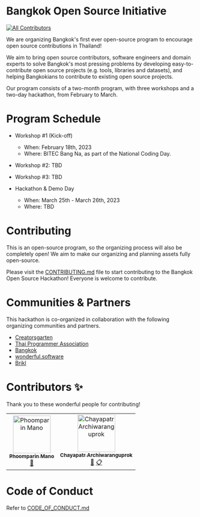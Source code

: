 # Bangkok Open Source Initiative

<!-- ALL-CONTRIBUTORS-BADGE:START - Do not remove or modify this section -->
[![All Contributors](https://img.shields.io/badge/all_contributors-2-orange.svg?style=flat-square)](#contributors-)
<!-- ALL-CONTRIBUTORS-BADGE:END -->

We are organizing Bangkok's first ever open-source program to encourage open source contributions in Thailand!

We aim to bring open source contributors, software engineers and domain experts to solve Bangkok's most pressing problems by developing easy-to-contribute open source projects (e.g. tools, libraries and datasets), and helping Bangkokians to contribute to existing open source projects.

Our program consists of a two-month program, with three workshops and a two-day hackathon, from February to March.

# Program Schedule

- Workshop #1 (Kick-off)

  - When: February 18th, 2023
  - Where: BITEC Bang Na, as part of the National Coding Day.

- Workshop #2: TBD

- Workshop #3: TBD

- Hackathon & Demo Day

  - When: March 25th - March 26th, 2023
  - Where: TBD

# Contributing

This is an open-source program, so the organizing process will also be completely open! We aim to make our organizing and planning assets fully open-source.

Please visit the [CONTRIBUTING.md](CONTRIBUTING.md) file to start contributing to the Bangkok Open Source Hackathon! Everyone is welcome to contribute.

# Communities & Partners

This hackathon is co-organized in collaboration with the following organizing communities and partners.

- [Creatorsgarten](https://creatorsgarten.org)
- [Thai Programmer Association](https://www.thaiprogrammer.org)
- [Bangkok](https://official.bangkok.go.th)
- [wonderful.software](https://wonderful.software)
- [Brikl](https://brikl.com)

# Contributors ✨

Thank you to these wonderful people for contributing!

<!-- ALL-CONTRIBUTORS-LIST:START - Do not remove or modify this section -->
<!-- prettier-ignore-start -->
<!-- markdownlint-disable -->
<table>
  <tbody>
    <tr>
      <td align="center"><a href="https://poom.dev"><img src="https://avatars.githubusercontent.com/u/4714175?v=4?s=100" width="100px;" alt="Phoomparin Mano"/><br /><sub><b>Phoomparin Mano</b></sub></a><br /><a href="https://github.com/creatorsgarten/bangkok-opensource/commits?author=heypoom" title="Documentation">📖</a></td>
      <td align="center"><a href="http://chayapatr.github.io"><img src="https://avatars.githubusercontent.com/u/31594543?v=4?s=100" width="100px;" alt="Chayapatr Archiwaranguprok"/><br /><sub><b>Chayapatr Archiwaranguprok</b></sub></a><br /><a href="https://github.com/creatorsgarten/bangkok-opensource/commits?author=chayapatr" title="Documentation">📖</a> <a href="#eventOrganizing-chayapatr" title="Event Organizing">📋</a></td>
    </tr>
  </tbody>
</table>

<!-- markdownlint-restore -->
<!-- prettier-ignore-end -->

<!-- ALL-CONTRIBUTORS-LIST:END -->

# Code of Conduct

Refer to [CODE_OF_CONDUCT.md](CODE_OF_CONDUCT.md)
